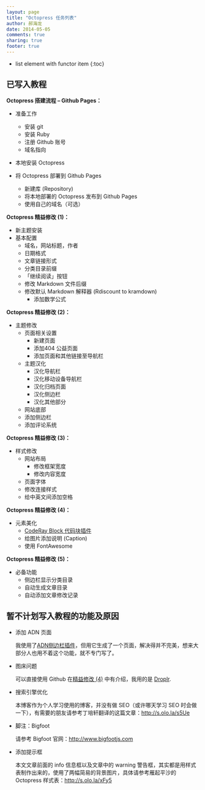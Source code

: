 ```yaml
---
layout: page
title: "Octopress 任务列表"
author: 郝海龙
date: 2014-05-05
comments: true
sharing: true
footer: true
---
```


- list element with functor item
{:toc}

## 已写入教程

**Octopress 搭建流程 – Github Pages：**

- 准备工作  
	- 安装 git   
	- 安装 Ruby   
	- 注册 Github 账号   
	- 域名指向  

- 本地安装 Octopress
- 将 Octopress 部署到 Github Pages  
	- 新建库 (Repository)  
	- 将本地部署的 Octopress 发布到 Github Pages  
	- 使用自己的域名（可选）

**Octopress 精益修改 (1)：**

- 新主题安装
- 基本配置
	- 域名，网站标题，作者
	- 日期格式
	- 文章链接形式
	- 分类目录前缀
	- 「继续阅读」按钮
	- 修改 Markdown 文件后缀  
	- 修改默认 Markdown 解释器 (Rdiscount to kramdown)
		- 添加数学公式

**Octopress 精益修改 (2)：**

- 主题修改
	- 页面相关设置
		- 新建页面
		- 添加404 公益页面
		- 添加页面和其他链接至导航栏
	- 主题汉化
		- 汉化导航栏
		- 汉化移动设备导航栏
		- 汉化归档页面
		- 汉化侧边栏
		- 汉化其他部分
	- 网站底部
	- 添加侧边栏
	- 添加评论系统

**Octopress 精益修改 (3)：**

- 样式修改
	- 网站布局
		- 修改框架宽度
		- 修改内容宽度
	- 页面字体
	- 修改连接样式
	- 给中英文间添加空格

**Octopress 精益修改 (4)：**

- 元素美化
	- [CodeRay Block 代码块插件](http://s.olo.la/iqLp)
	- 给图片添加说明 (Caption) 
	- 使用 FontAwesome

**Octopress 精益修改 (5)：**

- 必备功能
	- 侧边栏显示分类目录
	- 自动生成文章目录
	- 自动添加文章修改记录

## 暂不计划写入教程的功能及原因

- 添加 ADN 页面
	
	我使用了[ADN侧边栏插件](https://github.com/octopress/adn)，但用它生成了一个页面，解决得并不完美，想来大部分人也用不着这个功能，就不专门写了。

- 图床问题
	
	可以直接使用 Github 在[精益修改 (4)](http://s.olo.la/eay3) 中有介绍，我用的是 [Droplr](https://droplr.com/join/d/kJSa8cTQ).

- 搜索引擎优化
	
	本博客作为个人学习使用的博客，并没有做 SEO（或许哪天学习 SEO 时会做一下），有需要的朋友请参考丁培轩翻译的这篇文章：<http://s.olo.la/s5Ue>

- 脚注：Bigfoot
	
	请参考 Bigfoot 官网：<http://www.bigfootjs.com>

- 添加提示框
	
	本文文章前面的 info 信息框以及文章中的 warning 警告框，其实都是用样式表制作出来的，使用了两幅简易的背景图片，具体请参考雁起平沙的 Octopress 样式表：<http://s.olo.la/xFy5>